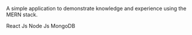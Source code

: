 A simple application to demonstrate knowledge and experience using the MERN stack.

React Js
Node Js
MongoDB
